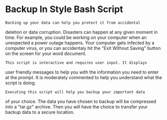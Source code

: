 # Backup In Style Bash Script

	Backing up your data can help you protect it from accidental
deletion or data corruption. Disasters can happen at any given moment
in time. For example, you could be working on your computer when an
unexpected a power outage happens. Your computer gets infected by a
computer virus, or you can accidentaly hit the "Exit Without Saving"
button on the screen for your word document.

	This script is interactive and requires user input. It displays
user friendly messages to help you with the information you need to
enter at the prompt. It is moderately commented to help you understand
what the script is doing.

	Executing this script will help you backup your important data
of your choice. The data you have chosen to backup will be compressed
into a "tar.gz" archive. Then you will have the choice to transfer your
backup data to a secure location.
